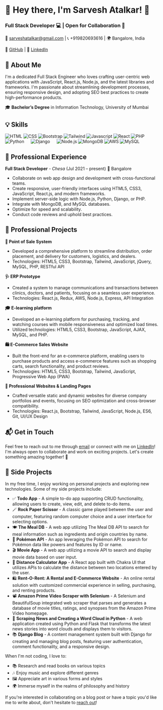 # 👋 Hey there, I'm Sarvesh Atalkar! 🚀

### Full Stack Developer 💻 | Open for Collaboration 🤝

📧 sarveshatalkar@gmail.com | 📞 +919820693616 | 🌍 Bangalore, India

🔗 [GitHub](https://github.com/isarvesh) | 🔗 [LinkedIn](https://www.linkedin.com/in/sarveshatalkar/)

## 🌟 About Me

I'm a dedicated Full Stack Engineer who loves crafting user-centric web applications with JavaScript, React.js, Node.js, and the latest libraries and frameworks. I'm passionate about streamlining development processes, ensuring responsive design, and adopting SEO best practices to create high-performance products.

🎓 **Bachelor’s Degree** in Information Technology, University of Mumbai


## 💡 Skills

![HTML](https://img.icons8.com/color/48/000000/html-5--v1.png) ![CSS](https://img.icons8.com/color/48/000000/css3.png) ![Bootstrap](https://img.icons8.com/color/48/000000/bootstrap.png) ![Tailwind](https://img.icons8.com/color/48/000000/tailwindcss.png) ![Javascript](https://img.icons8.com/color/48/000000/javascript.png) ![React](https://img.icons8.com/color/48/000000/react-native.png) ![PHP](https://img.icons8.com/color/48/000000/php.png) ![Python](https://img.icons8.com/color/48/000000/python.png) &emsp; ![Django](https://img.icons8.com/color/48/000000/django.png) &emsp; ![Node.js](https://img.icons8.com/color/48/000000/nodejs.png) ![MongoDB](https://img.icons8.com/color/48/000000/mongodb.png) ![AWS](https://img.icons8.com/color/48/000000/amazon-web-services.png) ![MySQL](https://img.icons8.com/color/48/000000/mysql-logo.png)


## 🌟 Professional Experience

**Full Stack Developer** - *Chesa* (Jul 2021 – present) 📍 Bangalore

- Collaborate on web app design and development with cross-functional teams.
- Create responsive, user-friendly interfaces using HTML5, CSS3, JavaScript, React.js, and modern frameworks.
- Implement server-side logic with Node.js, Python, Django, or PHP.
- Integrate with MongoDB, and MySQL databases.
- Optimize for speed and scalability.
- Conduct code reviews and uphold best practices.

## 🚀 Professional Projects

**🛒 Point of Sale System**
- Developed a comprehensive platform to streamline distribution, order placement, and delivery for customers, logistics, and dealers.
- Technologies: HTML5, CSS3, Bootstrap, Tailwind, JavaScript, jQuery, MySQL, PHP, RESTful API

**🩺 ERP Prototype**
- Created a system to manage communications and transactions between clinics, doctors, and patients, focusing on a seamless user experience.
- Technologies: React.js, Redux, AWS, Node.js, Express, API Integration

**🎓 E-learning platform**
- Developed an e-learning platform for purchasing, tracking, and watching courses with mobile responsiveness and optimized load times.
- Utilized technologies: HTML5, CSS3, Bootstrap, JavaScript, AJAX, MySQL, and PHP.

**🛍️ E-Commerce Sales Website**
- Built the front-end for an e-commerce platform, enabling users to purchase products and access e-commerce features such as shopping carts, search functionality, and product reviews.
- Technologies: HTML5, CSS3, Bootstrap, Tailwind, JavaScript, Progressive Web App (PWA)

**💼 Professional Websites & Landing Pages**
- Crafted versatile static and dynamic websites for diverse company portfolios and events, focusing on SEO optimization and cross-browser compatibility.
- Technologies: React.js, Bootstrap, Tailwind, JavaScript, Node.js, ES6, Git, UI/UX Design


## 📬 Get in Touch

Feel free to reach out to me through [email](mailto:sarveshatalkar@gmail.com) or connect with me on [LinkedIn](https://www.linkedin.com/in/sarveshatalkar/)! I'm always open to collaborate and work on exciting projects. Let's create something amazing together! 🚀


## 🎨 Side Projects

In my free time, I enjoy working on personal projects and exploring new technologies. Some of my side projects include:

- ✅ **Todo App** - A simple to-do app supporting CRUD functionality, allowing users to create, view, edit, and delete to-do items.
- 🪄 **Rock Paper Scissor** - A classic game played between the user and computer, featuring random computer choice and a user interface for selecting options.
- 🍽️ **The Meal DB** - A web app utilizing The Meal DB API to search for meal information such as ingredients and origin countries by name.
- 🐾 **Pokémon API** - An app leveraging the Pokémon API to search for Pokémon data like powers and features by ID or name.
- 🎬 **Movie App** - A web app utilizing a movie API to search and display movie data based on user input.
- 📍 **Distance Calculator App** - A React app built with Chakra UI that utilizes APIs to calculate the distance between two locations entered by the user.
 - 🛍️ **Rent-O-Rent: A Rental and E-Commerce Website** - An online rental solution with customized commercial experience in selling, purchasing, and renting products.
- 📽️ **Amazon Prime Video Scraper with Selenium** - A Selenium and BeautifulSoup integrated web scraper that parses and generates a database of movie titles, ratings, and synopses from the Amazon Prime Video homepage.
- 📰 **Scraping News and Creating a Word Cloud in Python** - A web application created using Python and Flask that transforms the latest news stories into word clouds and displays them to visitors.
- 📚 **Django Blog** - A content management system built with Django for creating and managing blog posts, featuring user authentication, comment functionality, and a responsive design.


When I'm not coding, I love to:

- 📚 Research and read books on various topics
- 🎶 Enjoy music and explore different genres
- 🖼️ Appreciate art in various forms and styles
- 🌍 Immerse myself in the realms of philosophy and history



If you're interested in collaborating on a blog post or have a topic you'd like me to write about, don't hesitate to [reach out](mailto:sarveshatalkar@gmail.com)!
